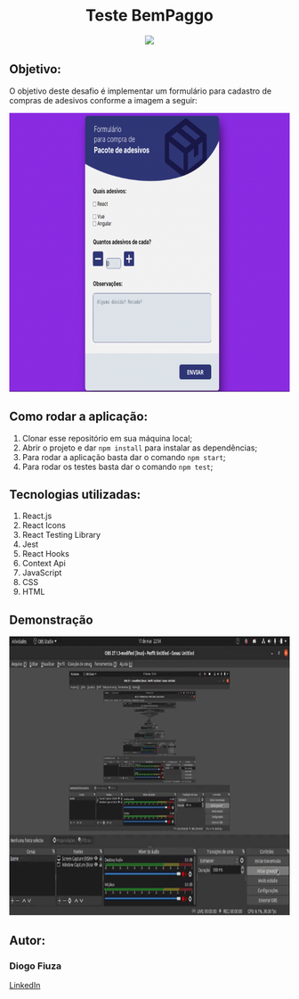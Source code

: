 <div align="center">
  <h1>Teste BemPaggo</h1>
  <img src="https://www.bempaggo.com.br/wp-content/uploads/2020/12/LOGO-bemm-paggo-horizontal-300x86.png" />
</div>

## Objetivo:

<p>O objetivo deste desafio é implementar um formulário para cadastro de compras de adesivos conforme a imagem a seguir:</p>

<div align="center">
  <img src='./public/desafio.png' height='500'/>
</div>

## Como rodar a aplicação:

<ol>
  <li>Clonar esse repositório em sua máquina local;</li>
  <li>Abrir o projeto e dar <code>npm install</code> para instalar as dependências;</li>
  <li>Para rodar a aplicação basta dar o comando <code>npm start</code>;</li>
  <li>Para rodar os testes basta dar o comando <code>npm test</code>;</li>
</ol>

## Tecnologias utilizadas:

<ol>
  <li>React.js</li>
  <li>React Icons</li>
  <li>React Testing Library</li>
  <li>Jest</li>
  <li>React Hooks</li>
  <li>Context Api</li>
  <li>JavaScript</li>
  <li>CSS</li>
  <li>HTML</li>
</ol>

## Demonstração

<div align="center">
  <img src='./public/images/pronto.gif' height='500'/>
</div>

## Autor:

<h3>Diogo Fiuza</h3>
<a href='https://www.linkedin.com/in/diogo-fiuza/'>LinkedIn</a>

